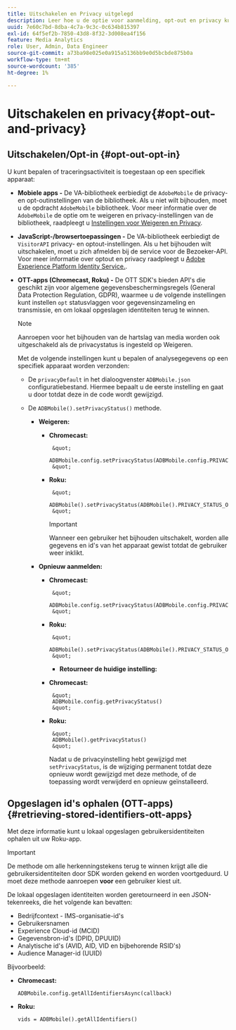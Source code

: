 ```yaml
---
title: Uitschakelen en Privacy uitgelegd
description: Leer hoe u de optie voor aanmelding, opt-out en privacy kunt gebruiken.
uuid: 7e60c7bd-8dba-4c7a-9c3c-0c634b815397
exl-id: 64f5ef2b-7850-43d8-8f32-3d008ea4f156
feature: Media Analytics
role: User, Admin, Data Engineer
source-git-commit: a73ba98e025e0a915a5136bb9e0d5bcbde875b0a
workflow-type: tm+mt
source-wordcount: '385'
ht-degree: 1%

---
```


# Uitschakelen en privacy{#opt-out-and-privacy}

## Uitschakelen/Opt-in {#opt-out-opt-in}

U kunt bepalen of traceringsactiviteit is toegestaan op een specifiek apparaat:

* **Mobiele apps -** De VA-bibliotheek eerbiedigt de `AdobeMobile` de privacy- en opt-outinstellingen van de bibliotheek. Als u niet wilt bijhouden, moet u de opdracht `AdobeMobile` bibliotheek. Voor meer informatie over de `AdobeMobile` de optie om te weigeren en privacy-instellingen van de bibliotheek, raadpleegt u [Instellingen voor Weigeren en Privacy](https://experienceleague.adobe.com/docs/mobile-services/android/gdpr-privacy-android/privacy.html).
* **JavaScript-/browsertoepassingen -** De VA-bibliotheek eerbiedigt de `VisitorAPI` privacy- en optout-instellingen. Als u het bijhouden wilt uitschakelen, moet u zich afmelden bij de service voor de Bezoeker-API. Voor meer informatie over optout en privacy raadpleegt u [Adobe Experience Platform Identity Service.](https://experienceleague.adobe.com/docs/id-service/using/home.html).
* **OTT-apps (Chromecast, Roku) -** De OTT SDK&#39;s bieden API&#39;s die geschikt zijn voor algemene gegevensbeschermingsregels (General Data Protection Regulation, GDPR), waarmee u de volgende instellingen kunt instellen `opt` statusvlaggen voor gegevensinzameling en transmissie, en om lokaal opgeslagen identiteiten terug te winnen.

   >[!NOTE]
   >
   >Aanroepen voor het bijhouden van de hartslag van media worden ook uitgeschakeld als de privacystatus is ingesteld op Weigeren.

   Met de volgende instellingen kunt u bepalen of analysegegevens op een specifiek apparaat worden verzonden:

   * De `privacyDefault` in het dialoogvenster `ADBMobile.json` configuratiebestand. Hiermee bepaalt u de eerste instelling en gaat u door totdat deze in de code wordt gewijzigd.

   * De `ADBMobile().setPrivacyStatus()` methode.

      * **Weigeren:**

         * **Chromecast:**

                &quot;
                ADBMobile.config.setPrivacyStatus(ADBMobile.config.PRIVACY_STATUS_OPT_OUT)
                &quot;
            
         * **Roku:**

                &quot;
                ADBMobile().setPrivacyStatus(ADBMobile().PRIVACY_STATUS_OPT_OUT)
                &quot;
            
            >[!IMPORTANT]
            >
            >Wanneer een gebruiker het bijhouden uitschakelt, worden alle gegevens en id&#39;s van het apparaat gewist totdat de gebruiker weer inklikt.
      * **Opnieuw aanmelden:**

         * **Chromecast:**

                &quot;
                ADBMobile.config.setPrivacyStatus(ADBMobile.config.PRIVACY_STATUS_OPT_IN)
                &quot;
            
         * **Roku:**

                &quot;
                ADBMobile().setPrivacyStatus(ADBMobile().PRIVACY_STATUS_OPT_IN)
                &quot;
            * **Retourneer de huidige instelling:**

         * **Chromecast:**

                &quot;
                ADBMobile.config.getPrivacyStatus()
                &quot;
            
         * **Roku:**

                &quot;
                ADBMobile().getPrivacyStatus()
                &quot;
            Nadat u de privacyinstelling hebt gewijzigd met `setPrivacyStatus`, is de wijziging permanent totdat deze opnieuw wordt gewijzigd met deze methode, of de toepassing wordt verwijderd en opnieuw geïnstalleerd.

## Opgeslagen id&#39;s ophalen (OTT-apps) {#retrieving-stored-identifiers-ott-apps}

Met deze informatie kunt u lokaal opgeslagen gebruikersidentiteiten ophalen uit uw Roku-app.

>[!IMPORTANT]
>
>De methode om alle herkenningstekens terug te winnen krijgt alle die gebruikersidentiteiten door SDK worden gekend en worden voortgeduurd. U moet deze methode aanroepen **voor** een gebruiker kiest uit.

De lokaal opgeslagen identiteiten worden geretourneerd in een JSON-tekenreeks, die het volgende kan bevatten:

* Bedrijfcontext - IMS-organisatie-id&#39;s
* Gebruikersnamen
* Experience Cloud-id (MCID)
* Gegevensbron-id&#39;s (DPID, DPUUID)
* Analytische id&#39;s (AVID, AID, VID en bijbehorende RSID&#39;s)
* Audience Manager-id (UUID)

Bijvoorbeeld:

* **Chromecast:**

   ```
   ADBMobile.config.getAllIdentifiersAsync(callback)
   ```

* **Roku:**

   ```
   vids = ADBMobile().getAllIdentifiers()
   ```
